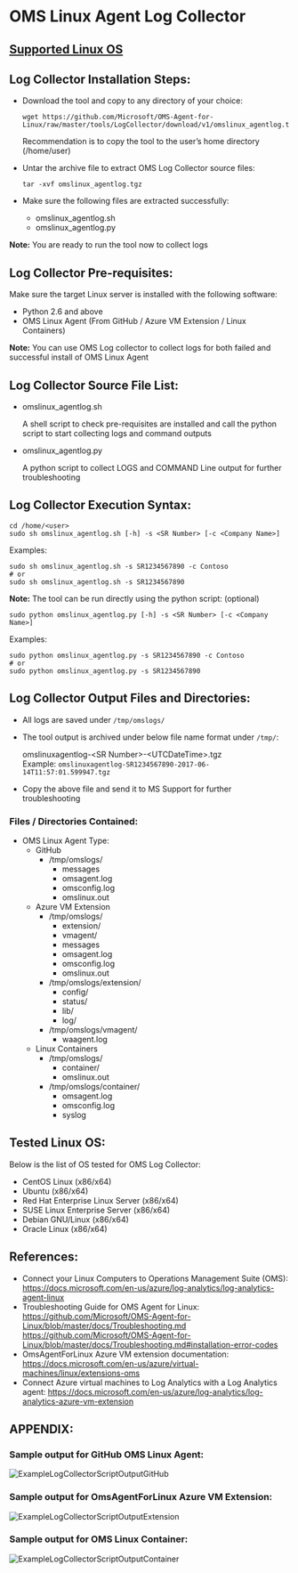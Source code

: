 # OMS Linux Agent Log Collector

## [Supported Linux OS](https://github.com/Microsoft/OMS-Agent-for-Linux/tree/master#supported-linux-operating-system)

## Log Collector Installation Steps:
- Download the tool and copy to any directory of your choice:

   ```
   wget https://github.com/Microsoft/OMS-Agent-for-Linux/raw/master/tools/LogCollector/download/v1/omslinux_agentlog.tgz
   ```  
   Recommendation is to copy the tool to the user’s home directory (/home/user)
- Untar the archive file to extract OMS Log Collector source files:

   ```
   tar -xvf omslinux_agentlog.tgz
   ```
- Make sure the following files are extracted successfully:
    - omslinux_agentlog.sh
    - omslinux_agentlog.py

**Note:** You are ready to run the tool now to collect logs

## Log Collector Pre-requisites:
Make sure the target Linux server is installed with the following software:
- Python 2.6 and above
- OMS Linux Agent (From GitHub / Azure VM Extension / Linux Containers)

**Note:** You can use OMS Log collector to collect logs for both failed and successful install of OMS Linux Agent
      
## Log Collector Source File List:
- omslinux_agentlog.sh

   A shell script to check pre-requisites are installed and call the python script to start collecting logs and command outputs
- omslinux_agentlog.py

   A python script to collect LOGS and COMMAND Line output for further troubleshooting

## Log Collector Execution Syntax:
```
cd /home/<user>
sudo sh omslinux_agentlog.sh [-h] -s <SR Number> [-c <Company Name>]
```
Examples:
```
sudo sh omslinux_agentlog.sh -s SR1234567890 -c Contoso
# or
sudo sh omslinux_agentlog.sh -s SR1234567890
```

**Note:**
The tool can be run directly using the python script: (optional)
```
sudo python omslinux_agentlog.py [-h] -s <SR Number> [-c <Company Name>]
```
Examples:
```
sudo python omslinux_agentlog.py -s SR1234567890 -c Contoso
# or
sudo python omslinux_agentlog.py -s SR1234567890
```

## Log Collector Output Files and Directories:
- All logs are saved under `/tmp/omslogs/`
- The tool output is archived under below file name format under `/tmp/`:

   omslinuxagentlog-\<SR Number\>-\<UTCDateTime\>.tgz  
   Example: `omslinuxagentlog-SR1234567890-2017-06-14T11:57:01.599947.tgz`

- Copy the above file and send it to MS Support for further troubleshooting

### Files / Directories Contained:
* OMS Linux Agent Type:
    * GitHub
        * /tmp/omslogs/
            * messages
            * omsagent.log
            * omsconfig.log
            * omslinux.out
    * Azure VM Extension
        * /tmp/omslogs/
            * extension/
            * vmagent/
            * messages
            * omsagent.log
            * omsconfig.log
            * omslinux.out
        * /tmp/omslogs/extension/
            * config/
            * status/
            * lib/
            * log/
        * /tmp/omslogs/vmagent/
            * waagent.log
    * Linux Containers
        * /tmp/omslogs/
            * container/
            * omslinux.out
        * /tmp/omslogs/container/
            * omsagent.log
            * omsconfig.log
            * syslog

## Tested Linux OS: 
Below is the list of OS tested for OMS Log Collector:
- CentOS Linux (x86/x64) 
- Ubuntu (x86/x64)
- Red Hat Enterprise Linux Server (x86/x64)
- SUSE Linux Enterprise Server (x86/x64)
- Debian GNU/Linux (x86/x64)
- Oracle Linux (x86/x64)

## References:
- Connect your Linux Computers to Operations Management Suite (OMS): https://docs.microsoft.com/en-us/azure/log-analytics/log-analytics-agent-linux
- Troubleshooting Guide for OMS Agent for Linux: https://github.com/Microsoft/OMS-Agent-for-Linux/blob/master/docs/Troubleshooting.md
https://github.com/Microsoft/OMS-Agent-for-Linux/blob/master/docs/Troubleshooting.md#installation-error-codes
- OmsAgentForLinux Azure VM extension documentation: https://docs.microsoft.com/en-us/azure/virtual-machines/linux/extensions-oms
- Connect Azure virtual machines to Log Analytics with a Log Analytics agent: https://docs.microsoft.com/en-us/azure/log-analytics/log-analytics-azure-vm-extension

 
 

## APPENDIX:
### Sample output for GitHub OMS Linux Agent:

![ExampleLogCollectorScriptOutputGitHub](pictures/ExampleLogCollectorScriptOutputGitHub.png?raw=true)
 
### Sample output for OmsAgentForLinux Azure VM Extension:
 
![ExampleLogCollectorScriptOutputExtension](pictures/ExampleLogCollectorScriptOutputExtension.png?raw=true)

### Sample output for OMS Linux Container:
 
![ExampleLogCollectorScriptOutputContainer](pictures/ExampleLogCollectorScriptOutputContainer.png?raw=true)
